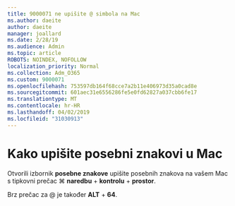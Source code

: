 ```yaml
---
title: 9000071 ne upišite @ simbola na Mac
ms.author: daeite
author: daeite
manager: joallard
ms.date: 2/28/19
ms.audience: Admin
ms.topic: article
ROBOTS: NOINDEX, NOFOLLOW
localization_priority: Normal
ms.collection: Adm_O365
ms.custom: 9000071
ms.openlocfilehash: 753597db164f68cce7a2b11e406973d35a0cad8e
ms.sourcegitcommit: 601aec31e6556286fe5e0fd62827a037cbb6fe17
ms.translationtype: MT
ms.contentlocale: hr-HR
ms.lasthandoff: 04/02/2019
ms.locfileid: "31030913"
---
```

# <a name="how-to-type-special-characters-on-a-mac"></a>Kako upišite posebni znakovi u Mac

Otvorili izbornik **posebne znakove** upišite posebnih znakova na vašem Mac s tipkovni prečac ⌘ **naredbu** + **kontrolu** + **prostor**.

Brz prečac za @ je također **ALT** + **64**.